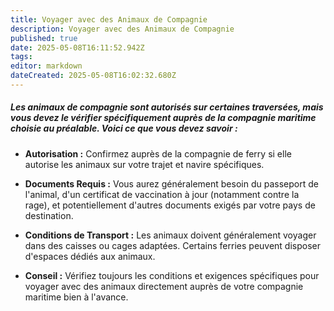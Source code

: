 ```yaml
---
title: Voyager avec des Animaux de Compagnie
description: Voyager avec des Animaux de Compagnie
published: true
date: 2025-05-08T16:11:52.942Z
tags: 
editor: markdown
dateCreated: 2025-05-08T16:02:32.680Z
---
```


##### Les animaux de compagnie sont autorisés sur certaines traversées, mais vous devez le vérifier spécifiquement auprès de la compagnie maritime choisie au préalable. Voici ce que vous devez savoir :

  *  **Autorisation :** Confirmez auprès de la compagnie de ferry si elle autorise les animaux sur votre trajet et navire spécifiques.

  *  **Documents Requis :** Vous aurez généralement besoin du passeport de l'animal, d'un certificat de vaccination à jour \(notamment contre la rage\), et potentiellement d'autres documents exigés par votre pays de destination.

  *  **Conditions de Transport :** Les animaux doivent généralement voyager dans des caisses ou cages adaptées. Certains ferries peuvent disposer d'espaces dédiés aux animaux.

  *  **Conseil :** Vérifiez toujours les conditions et exigences spécifiques pour voyager avec des animaux directement auprès de votre compagnie maritime bien à l'avance.